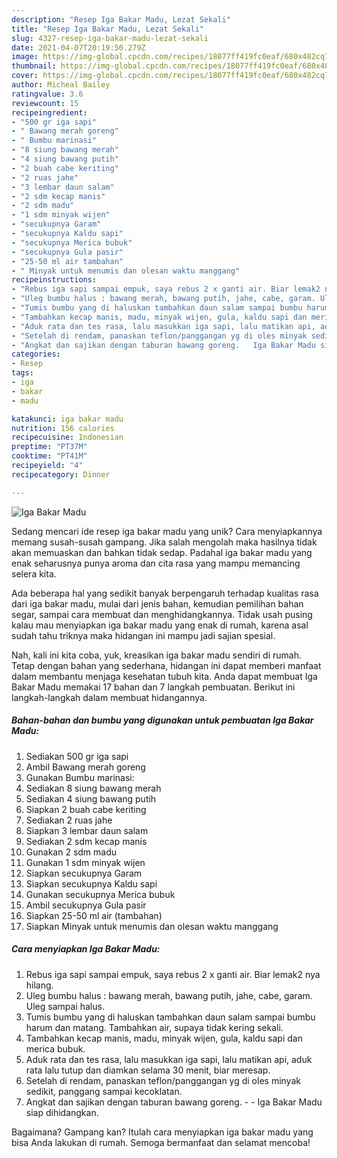 ```yaml
---
description: "Resep Iga Bakar Madu, Lezat Sekali"
title: "Resep Iga Bakar Madu, Lezat Sekali"
slug: 4327-resep-iga-bakar-madu-lezat-sekali
date: 2021-04-07T20:19:50.279Z
image: https://img-global.cpcdn.com/recipes/18077ff419fc0eaf/680x482cq70/iga-bakar-madu-foto-resep-utama.jpg
thumbnail: https://img-global.cpcdn.com/recipes/18077ff419fc0eaf/680x482cq70/iga-bakar-madu-foto-resep-utama.jpg
cover: https://img-global.cpcdn.com/recipes/18077ff419fc0eaf/680x482cq70/iga-bakar-madu-foto-resep-utama.jpg
author: Micheal Bailey
ratingvalue: 3.6
reviewcount: 15
recipeingredient:
- "500 gr iga sapi"
- " Bawang merah goreng"
- " Bumbu marinasi"
- "8 siung bawang merah"
- "4 siung bawang putih"
- "2 buah cabe keriting"
- "2 ruas jahe"
- "3 lembar daun salam"
- "2 sdm kecap manis"
- "2 sdm madu"
- "1 sdm minyak wijen"
- "secukupnya Garam"
- "secukupnya Kaldu sapi"
- "secukupnya Merica bubuk"
- "secukupnya Gula pasir"
- "25-50 ml air tambahan"
- " Minyak untuk menumis dan olesan waktu manggang"
recipeinstructions:
- "Rebus iga sapi sampai empuk, saya rebus 2 x ganti air. Biar lemak2 nya hilang."
- "Uleg bumbu halus : bawang merah, bawang putih, jahe, cabe, garam. Uleg sampai halus."
- "Tumis bumbu yang di haluskan tambahkan daun salam sampai bumbu harum dan matang. Tambahkan air, supaya tidak kering sekali."
- "Tambahkan kecap manis, madu, minyak wijen, gula, kaldu sapi dan merica bubuk."
- "Aduk rata dan tes rasa, lalu masukkan iga sapi, lalu matikan api, aduk rata lalu tutup dan diamkan selama 30 menit, biar meresap."
- "Setelah di rendam, panaskan teflon/panggangan yg di oles minyak sedikit, panggang sampai kecoklatan."
- "Angkat dan sajikan dengan taburan bawang goreng.   Iga Bakar Madu siap dihidangkan."
categories:
- Resep
tags:
- iga
- bakar
- madu

katakunci: iga bakar madu 
nutrition: 156 calories
recipecuisine: Indonesian
preptime: "PT37M"
cooktime: "PT41M"
recipeyield: "4"
recipecategory: Dinner

---
```



![Iga Bakar Madu](https://img-global.cpcdn.com/recipes/18077ff419fc0eaf/680x482cq70/iga-bakar-madu-foto-resep-utama.jpg)

Sedang mencari ide resep iga bakar madu yang unik? Cara menyiapkannya memang susah-susah gampang. Jika salah mengolah maka hasilnya tidak akan memuaskan dan bahkan tidak sedap. Padahal iga bakar madu yang enak seharusnya punya aroma dan cita rasa yang mampu memancing selera kita.

Ada beberapa hal yang sedikit banyak berpengaruh terhadap kualitas rasa dari iga bakar madu, mulai dari jenis bahan, kemudian pemilihan bahan segar, sampai cara membuat dan menghidangkannya. Tidak usah pusing kalau mau menyiapkan iga bakar madu yang enak di rumah, karena asal sudah tahu triknya maka hidangan ini mampu jadi sajian spesial.




Nah, kali ini kita coba, yuk, kreasikan iga bakar madu sendiri di rumah. Tetap dengan bahan yang sederhana, hidangan ini dapat memberi manfaat dalam membantu menjaga kesehatan tubuh kita. Anda dapat membuat Iga Bakar Madu memakai 17 bahan dan 7 langkah pembuatan. Berikut ini langkah-langkah dalam membuat hidangannya.

<!--inarticleads1-->

##### Bahan-bahan dan bumbu yang digunakan untuk pembuatan Iga Bakar Madu:

1. Sediakan 500 gr iga sapi
1. Ambil  Bawang merah goreng
1. Gunakan  Bumbu marinasi:
1. Sediakan 8 siung bawang merah
1. Sediakan 4 siung bawang putih
1. Siapkan 2 buah cabe keriting
1. Sediakan 2 ruas jahe
1. Siapkan 3 lembar daun salam
1. Sediakan 2 sdm kecap manis
1. Gunakan 2 sdm madu
1. Gunakan 1 sdm minyak wijen
1. Siapkan secukupnya Garam
1. Siapkan secukupnya Kaldu sapi
1. Gunakan secukupnya Merica bubuk
1. Ambil secukupnya Gula pasir
1. Siapkan 25-50 ml air (tambahan)
1. Siapkan  Minyak untuk menumis dan olesan waktu manggang




<!--inarticleads2-->

##### Cara menyiapkan Iga Bakar Madu:

1. Rebus iga sapi sampai empuk, saya rebus 2 x ganti air. Biar lemak2 nya hilang.
1. Uleg bumbu halus : bawang merah, bawang putih, jahe, cabe, garam. Uleg sampai halus.
1. Tumis bumbu yang di haluskan tambahkan daun salam sampai bumbu harum dan matang. Tambahkan air, supaya tidak kering sekali.
1. Tambahkan kecap manis, madu, minyak wijen, gula, kaldu sapi dan merica bubuk.
1. Aduk rata dan tes rasa, lalu masukkan iga sapi, lalu matikan api, aduk rata lalu tutup dan diamkan selama 30 menit, biar meresap.
1. Setelah di rendam, panaskan teflon/panggangan yg di oles minyak sedikit, panggang sampai kecoklatan.
1. Angkat dan sajikan dengan taburan bawang goreng. -   - Iga Bakar Madu siap dihidangkan.




Bagaimana? Gampang kan? Itulah cara menyiapkan iga bakar madu yang bisa Anda lakukan di rumah. Semoga bermanfaat dan selamat mencoba!
